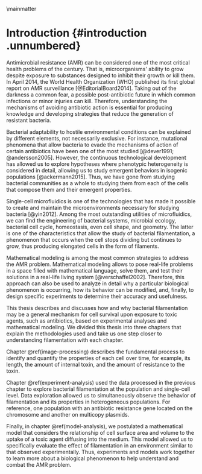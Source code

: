 \mainmatter

# Introduction {#introduction .unnumbered}

Antimicrobial resistance (AMR) can be considered one of the most
critical health problems of the century. That is, microorganisms'
ability to grow despite exposure to substances designed to inhibit their
growth or kill them. In April 2014, the World Health Organization (WHO)
published its first global report on AMR surveillance
[@EditorialBoard2014]. Taking out of the darkness a common fear, a
possible post-antibiotic future in which common infections or minor
injuries can kill. Therefore, understanding the mechanisms of avoiding
antibiotic action is essential for producing knowledge and developing
strategies that reduce the generation of resistant bacteria.

Bacterial adaptability to hostile environmental conditions can be
explained by different elements, not necessarily exclusive. For
instance, mutational phenomena that allow bacteria to evade the
mechanisms of action of certain antibiotics have been one of the most
studied [@dever1991; @andersson2005]. However, the continuous
technological development has allowed us to explore hypotheses where
phenotypic heterogeneity is considered in detail, allowing us to study
emergent behaviors in isogenic populations [@ackermann2015]. Thus, we
have gone from studying bacterial communities as a whole to studying
them from each of the cells that compose them and their emergent
properties.

Single-cell microfluidics is one of the technologies that has made it
possible to create and maintain the microenvironments necessary for
studying bacteria [@yin2012]. Among the most outstanding utilities of
microfluidics, we can find the engineering of bacterial systems,
microbial ecology, bacterial cell cycle, homeostasis, even cell shape,
and geometry. The latter is one of the characteristics that allow the
study of bacterial filamentation, a phenomenon that occurs when the cell
stops dividing but continues to grow, thus producing elongated cells in
the form of filaments.

Mathematical modeling is among the most common strategies to address the
AMR problem. Mathematical modeling allows to pose real-life problems in
a space filled with mathematical language, solve them, and test their
solutions in a real-life living system [@verschaffel2002]. Therefore,
this approach can also be used to analyze in detail why a particular
biological phenomenon is occurring, how its behavior can be modified,
and, finally, to design specific experiments to determine their accuracy
and usefulness.

This thesis describes and discusses how and why bacterial filamentation
may be a general mechanism for cell survival upon exposure to toxic
agents, such as antibiotics, based on experimental analyses and
mathematical modeling. We divided this thesis into three chapters that
explain the methodologies used and take us one step closer to
understanding filamentation with each chapter.

Chapter \@ref(image-processing) describes the fundamental process to
identify and quantify the properties of each cell over time, for
example, its length, the amount of internal toxin, and the amount of
resistance to the toxin.

Chapter \@ref(experiment-analysis) used the data processed in the
previous chapter to explore bacterial filamentation at the population
and single-cell level. Data exploration allowed us to simultaneously
observe the behavior of filamentation and its properties in
heterogeneous populations. For reference, one population with an
antibiotic resistance gene located on the chromosome and another on
multicopy plasmids.

Finally, in chapter \@ref(model-analysis), we postulated a mathematical
model that considers the relationship of cell surface area and volume to
the uptake of a toxic agent diffusing into the medium. This model
allowed us to specifically evaluate the effect of filamentation in an
environment similar to that observed experimentally. Thus, experiments
and models work together to learn more about a biological phenomenon to
help understand and combat the AMR problem.
